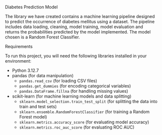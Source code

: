 Diabetes Prediction Model

The library we have created contains a machine learning pipeline designed to predict the occurrence of diabetes mellitus using a dataset. The pipeline includes data loading, cleaning, model training, model evaluation and returns the probabilities predicted by the model implemented. The model chosen is a Random Forest Classifier. 

Requirements

To run this project, you will need the following libraries installed in your environment:

- Python 3.12.7
- pandas (for data manipulation)
  - `pandas.read_csv` (for loading CSV files)
  - `pandas.get_dummies` (for encoding categorical variables)
  - `pandas.DataFrame.fillna` (for handling missing values)
- scikit-learn (for machine learning models and data splitting)
  - `sklearn.model_selection.train_test_split` (for splitting the data into train and test sets)
  - `sklearn.ensemble.RandomForestClassifier` (for training a Random Forest model)
  - `sklearn.metrics.accuracy_score` (for evaluating model accuracy)
  - `sklearn.metrics.roc_auc_score` (for evaluating ROC AUC)

